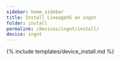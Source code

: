 ```yaml
---
sidebar: home_sidebar
title: Install LineageOS on ingot
folder: install
permalink: /devices/ingot/install/
device: ingot
---
```

{% include templates/device_install.md %}
